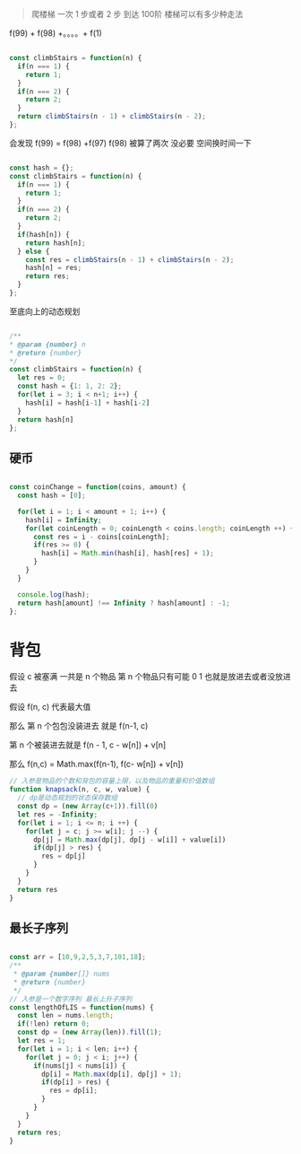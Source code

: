 
> 爬楼梯 一次 1 步或者 2 步 到达 100阶 楼梯可以有多少种走法


f(99) + f(98) +。。。。+ f(1) 

```javascript

const climbStairs = function(n) {
  if(n === 1) {
    return 1;
  }
  if(n === 2) {
    return 2;
  }
  return climbStairs(n - 1) + climbStairs(n - 2);
};
```

会发现 f(99) = f(98) +f(97) f(98) 被算了两次  没必要  空间换时间一下

```javascript

const hash = {};
const climbStairs = function(n) {
  if(n === 1) {
    return 1;
  }
  if(n === 2) {
    return 2;
  }
  if(hash[n]) {
    return hash[n];
  } else {
    const res = climbStairs(n - 1) + climbStairs(n - 2);
    hash[n] = res;
    return res;
  }
};

```

至底向上的动态规划

```javascript

/**
* @param {number} n
* @return {number}
*/
const climbStairs = function(n) {
  let res = 0;
  const hash = {1: 1, 2: 2};
  for(let i = 3; i < n+1; i++) {
    hash[i] = hash[i-1] + hash[i-2]
  }
  return hash[n]
};
```


## 硬币

```javascript

const coinChange = function(coins, amount) {
  const hash = [0];

  for(let i = 1; i < amount + 1; i++) {
    hash[i] = Infinity;
    for(let coinLength = 0; coinLength < coins.length; coinLength ++) {
      const res = i - coins[coinLength];
      if(res >= 0) {
        hash[i] = Math.min(hash[i], hash[res] + 1);
      }
    }
  }

  console.log(hash);
  return hash[amount] !== Infinity ? hash[amount] : -1;
};

```


# 背包

假设 c 被塞满 一共是 n 个物品 第 n 个物品只有可能 0 1 也就是放进去或者没放进去

假设 f(n, c) 代表最大值 

那么 第 n 个包包没装进去 就是 f(n-1, c)

第 n 个被装进去就是 f(n - 1, c - w[n]) + v[n]

那么 f(n,c) = Math.max(f(n-1), f(c- w[n]) + v[n])




```javascript
// 入参是物品的个数和背包的容量上限，以及物品的重量和价值数组
function knapsack(n, c, w, value) {
  // dp是动态规划的状态保存数组
  const dp = (new Array(c+1)).fill(0)
  let res = -Infinity;
  for(let i = 1; i <= n; i ++) {
    for(let j = c; j >= w[i]; j --) {
      dp[j] = Math.max(dp[j], dp[j - w[i]] + value[i])
      if(dp[j] > res) {
        res = dp[j]
      }
    }
  }
  return res
}
```


## 最长子序列



```javascript

const arr = [10,9,2,5,3,7,101,18];
/**
 * @param {number[]} nums
 * @return {number}
 */
// 入参是一个数字序列 最长上升子序列
const lengthOfLIS = function(nums) {
  const len = nums.length;
  if(!len) return 0;
  const dp = (new Array(len)).fill(1);
  let res = 1;
  for(let i = 1; i < len; i++) {
    for(let j = 0; j < i; j++) {
      if(nums[j] < nums[i]) {
        dp[i] = Math.max(dp[i], dp[j] + 1);
        if(dp[i] > res) {
          res = dp[i];
        }
      }
    }
  }
  return res;
}

```
